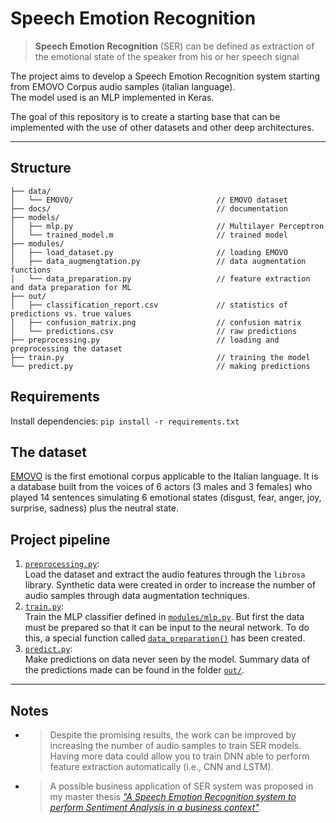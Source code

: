 # Speech Emotion Recognition
> **Speech Emotion Recognition** (SER) can be defined as extraction of the emotional state of the speaker from his or her speech signal

The project aims to develop a Speech Emotion Recognition system starting from EMOVO Corpus audio samples (italian language).\
The model used is an MLP implemented in Keras.

The goal of this repository is to create a starting base that can be implemented with the use of other datasets and other deep architectures.

---
## Structure

```
├── data/                                    
│   └── EMOVO/                                // EMOVO dataset
├── docs/                                     // documentation
├── models/                                  
│   ├── mlp.py                                // Multilayer Perceptron 
│   └── trained_model.m                       // trained model
├── modules/                                 
│   ├── load_dataset.py                       // loading EMOVO
│   ├── data_augmengtation.py                 // data augmentation functions
│   └── data_preparation.py                   // feature extraction and data preparation for ML
├── out/
│   ├── classification_report.csv             // statistics of predictions vs. true values
│   ├── confusion_matrix.png                  // confusion matrix 
│   └── predictions.csv                       // raw predictions
├── preprocessing.py                          // loading and preprocessing the dataset 
├── train.py                                  // training the model
└── predict.py                                // making predictions
```
## Requirements
Install dependencies:
```pip install -r requirements.txt```

## The dataset
[EMOVO](https://github.com/fp1acm8/SER/blob/main/docs/EMOVO_Corpus.pdf) is the first emotional corpus applicable to the Italian language. It is a database built from the voices of 6 actors (3 males and 3 females) who played 14 sentences simulating 6 emotional states (disgust, fear, anger, joy, surprise, sadness) plus the neutral state.

## Project pipeline
1. [`preprocessing.py`](https://github.com/fp1acm8/SER/blob/main/preprocessing.py):\
Load the dataset and extract the audio features through the `librosa` library. Synthetic data were created in order to increase the number of audio samples through data augmentation techniques.
2. [`train.py`](https://github.com/fp1acm8/SER/blob/main/train.py):\
Train the MLP classifier defined in [`modules/mlp.py`](https://github.com/fp1acm8/SER/blob/main/models/mlp.py). But first the data must be prepared so that it can be input to the neural network. To do this, a special function called [`data_preparation()`](https://github.com/fp1acm8/SER/blob/main/modules/data_preparation.py) has been created.
3. [`predict.py`](https://github.com/fp1acm8/SER/blob/main/predict.py):\
Make predictions on data never seen by the model. Summary data of the predictions made can be found in the folder [`out/`](https://github.com/fp1acm8/SER/blob/main/out/).

---
## Notes
* > Despite the promising results, the work can be improved by increasing the number of audio samples to train SER models. Having more data could allow you to train DNN able to perform feature extraction automatically (i.e., CNN and LSTM).
* > A possible business application of SER system was proposed in my master thesis [*"A Speech Emotion Recognition system to perform Sentiment Analysis in a business context"*](https://github.com/fp1acm8/SER/blob/main/docs/SER_businesscase.pdf).

